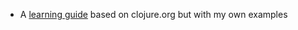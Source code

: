 - A <a href="./clojure.org-learning-guide/">learning guide</a> based on clojure.org but with my own examples
